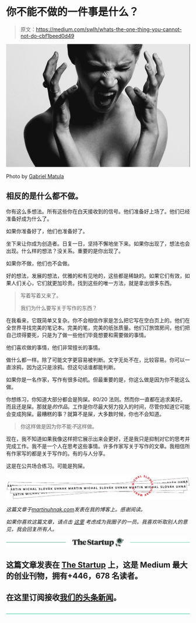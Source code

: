 # 你不能不做的一件事是什么？

> 原文：<https://medium.com/swlh/whats-the-one-thing-you-cannot-not-do-cbf1beed0d49>

![](img/c7866b6668a30d104df73fd395be3c2c.png)

Photo by [Gabriel Matula](https://unsplash.com/@gmat07?utm_source=medium&utm_medium=referral)

## 相反的是什么都不做。

你有这么多想法。所有这些你在白天接收到的信号。他们准备好上场了。他们已经准备好成为什么了。

如果你准备好了，他们也准备好了。

坐下来让你成为创造者。日复一日，坚持不懈地坐下来。如果你出现了，想法也会出现。什么样的想法？没关系。重要的是你出现了。

如果你不做，他们也不会做。

好的想法，发展的想法，优雅的和有见地的，这些都是稀缺的。如果它们有效，如果人们关心，它们就更加珍贵。找到这些的唯一方法，就是拿出很多东西。

> 写着写着又来了。
> 
> 我们为什么要写关于写作的东西？

在我看来，它既简单又复杂。你不会相信作家是怎么把它写在空白页上的。他们在全世界寻找完美的笔记本。完美的笔，完美的纸张质量。他们订旅馆房间，他们把自己烦得要死，只是为了做一些他们毕竟想要和需要做的事情。

他们喜欢做的事情，他们非常擅长的事情。

做什么都一样。除了可能文字更容易被判断。文字无处不在，比较容易。你可以一直涂鸦，因为这只是涂鸦。但这句话谁都能判断。

如果你是一名作家，写作有很多动机。但最重要的是，你这么做是因为你不能这么做。

你想练习，你知道大部分都会是狗屎。80/20 法则。然而你一直都在追求美好。而且还是屎。那就是*的作品*。工作是你尽最大努力投入的时间，尽管你知道它可能会变成狗屎。最糟糕的事？就算不是屎，大多数时候，你也不会知道。

> 你这样做是因为你不能*不*这样做。

现在，我不知道如果我像这样把它展示出来会更好，还是我只是抑制对它的思考并完成工作。我不是一个人在思考这些事情。许多作家写关于写作的文章。我相信所有作家写的都是关于写作的。有的与人分享。

这是在公共场合练习。可能是狗屎。

![](img/fcca3aa2c881f9045868ca8343a69bf4.png)

*这篇文章于*[*martinuhnak.com*](https://martinuhnak.com/blog/)*发表在我的博客上。感谢阅读。*

*如果你喜欢这篇文章，请点击* [*这里*](https://mailchi.mp/a7d6819a370d/signupforletters) *考虑成为我圈子的一员。我喜欢听取别人的意见，我会回复所有人。*

[![](img/308a8d84fb9b2fab43d66c117fcc4bb4.png)](https://medium.com/swlh)

## 这篇文章发表在 [The Startup](https://medium.com/swlh) 上，这是 Medium 最大的创业刊物，拥有+446，678 名读者。

## 在这里订阅接收[我们的头条新闻](https://growthsupply.com/the-startup-newsletter/)。

[![](img/b0164736ea17a63403e660de5dedf91a.png)](https://medium.com/swlh)
